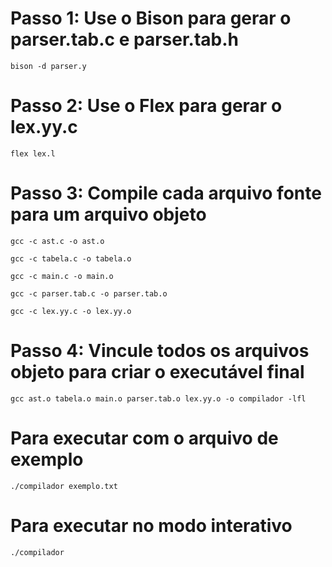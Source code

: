 # Passo 1: Use o Bison para gerar o parser.tab.c e parser.tab.h
```
bison -d parser.y
```

# Passo 2: Use o Flex para gerar o lex.yy.c
```
flex lex.l
```

# Passo 3: Compile cada arquivo fonte para um arquivo objeto
```
gcc -c ast.c -o ast.o

gcc -c tabela.c -o tabela.o

gcc -c main.c -o main.o

gcc -c parser.tab.c -o parser.tab.o

gcc -c lex.yy.c -o lex.yy.o
```

# Passo 4: Vincule todos os arquivos objeto para criar o executável final
``` 
gcc ast.o tabela.o main.o parser.tab.o lex.yy.o -o compilador -lfl
```

# Para executar com o arquivo de exemplo
```
./compilador exemplo.txt
```

# Para executar no modo interativo
 ```
./compilador
```
